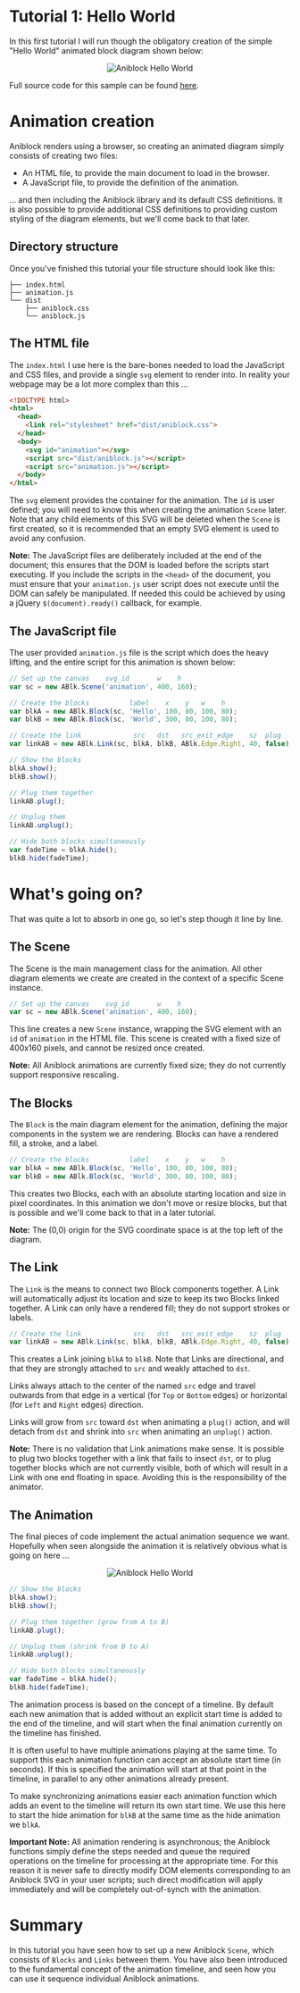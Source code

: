 Tutorial 1: Hello World
=======================

In this first tutorial I will run though the obligatory creation of the simple
"Hello World" animated block diagram shown below:

<p align="center">
  <img src="../../media/tutorial_01.gif" alt="Aniblock Hello World" />
</p>

Full source code for this sample can be found [here](./).


Animation creation
==================

Aniblock renders using a browser, so creating an animated diagram simply
consists of creating two files:

- An HTML file, to provide the main document to load in the browser.
- A JavaScript file, to provide the definition of the animation.

... and then including the Aniblock library and its default CSS definitions. It
is also possible to provide additional CSS definitions to providing custom
styling of the diagram elements, but we'll come back to that later.

Directory structure
-------------------

Once you've finished this tutorial your file structure should look like this:

    ├── index.html
    ├── animation.js
    └── dist
        ├── aniblock.css
        └── aniblock.js

The HTML file
-------------

The `index.html` I use here is the bare-bones needed to load the JavaScript
and CSS files, and provide a single `svg` element to render into. In reality
your webpage may be a lot more complex than this ...

```html
<!DOCTYPE html>
<html>
  <head>
    <link rel="stylesheet" href="dist/aniblock.css">
  </head>
  <body>
    <svg id="animation"></svg>
    <script src="dist/aniblock.js"></script>
    <script src="animation.js"></script>
  </body>
</html>
```

The `svg` element provides the container for the animation. The `id` is user
defined; you will need to know this when creating the animation `Scene` later.
Note that any child elements of this SVG will be deleted when the `Scene` is
first created, so it is recommended that an empty SVG element is used to avoid
any confusion.

**Note:** The JavaScript files are deliberately included at the end of the
document; this ensures that the DOM is loaded before the scripts start
executing. If you include the scripts in the `<head>` of the document, you must
ensure that your `animation.js` user script does not execute until the DOM can
safely be manipulated. If needed this could be achieved by using a jQuery
`$(document).ready()` callback, for example.

The JavaScript file
-------------------

The user provided `animation.js` file is the script which does the heavy
lifting, and the entire script for this animation is shown below:

```javascript
// Set up the canvas    svg_id       w    h
var sc = new ABlk.Scene('animation', 400, 160);

// Create the blocks          label    x    y   w    h
var blkA = new ABlk.Block(sc, 'Hello', 100, 80, 100, 80);
var blkB = new ABlk.Block(sc, 'World', 300, 80, 100, 80);

// Create the link             src   dst   src_exit_edge    sz  plug
var linkAB = new ABlk.Link(sc, blkA, blkB, ABlk.Edge.Right, 40, false);

// Show the blocks
blkA.show();
blkB.show();

// Plug them together
linkAB.plug();

// Unplug them
linkAB.unplug();

// Hide both blocks simultaneously
var fadeTime = blkA.hide();
blkB.hide(fadeTime);
```

What's going on?
================

That was quite a lot to absorb in one go, so let's step though it line by line.

The Scene
---------

The Scene is the main management class for the animation. All other diagram
elements we create are created in the context of a specific Scene instance.

```javascript
// Set up the canvas    svg_id       w    h
var sc = new ABlk.Scene('animation', 400, 160);
```

This line creates a new `Scene` instance, wrapping the SVG element with an `id`
of `animation` in the HTML file. This scene is created with a fixed size of
400x160 pixels, and cannot be resized once created.

**Note:** All Aniblock animations are currently fixed size; they do not
currently support responsive rescaling.

The Blocks
----------

The `Block` is the main diagram element for the animation, defining the major
components in the system we are rendering. Blocks can have a rendered fill,
a stroke, and a label.

```javascript
// Create the blocks          label    x    y   w    h
var blkA = new ABlk.Block(sc, 'Hello', 100, 80, 100, 80);
var blkB = new ABlk.Block(sc, 'World', 300, 80, 100, 80);
```

This creates two Blocks, each with an absolute starting location and size in
pixel coordinates. In this animation we don't move or resize blocks, but that is
possible and we'll come back to that in a later tutorial.

**Note:** The (0,0) origin for the SVG coordinate space is at the top left of
the diagram.

The Link
--------

The `Link` is the means to connect two Block components together. A
Link will automatically adjust its location and size to keep its two Blocks
linked together. A Link can only have a rendered fill; they do not support
strokes or labels.

```javascript
// Create the link             src   dst   src_exit_edge    sz  plug
var linkAB = new ABlk.Link(sc, blkA, blkB, ABlk.Edge.Right, 40, false);
```

This creates a Link joining `blkA` to `blkB`. Note that Links are directional,
and that they are strongly attached to `src` and weakly attached to `dst`.

Links always attach to the center of the named `src` edge and travel
outwards from that edge in a vertical (for `Top` or `Bottom` edges) or
horizontal (for `Left` and `Right` edges) direction.

Links will grow from `src` toward `dst` when animating a `plug()` action, and
will detach from `dst` and shrink into `src` when animating an `unplug()`
action.

**Note:** There is no validation that Link animations make sense. It is
possible to plug two blocks together with a link that fails to insect `dst`,
or to plug together blocks which are not currently visible, both of which will
result in a Link with one end floating in space. Avoiding this is the
responsibility of the animator.

The Animation
-------------

The final pieces of code implement the actual animation sequence we want.
Hopefully when seen alongside the animation it is relatively obvious what is
going on here ...

<p align="center">
  <img src="../../media/tutorial_01.gif" alt="Aniblock Hello World" />
</p>

```javascript
// Show the blocks
blkA.show();
blkB.show();

// Plug them together (grow from A to B)
linkAB.plug();

// Unplug them (shrink from B to A)
linkAB.unplug();

// Hide both blocks simultaneously
var fadeTime = blkA.hide();
blkB.hide(fadeTime);
```

The animation process is based on the concept of a timeline. By default each
new animation that is added without an explicit start time is added to the end
of the timeline, and will start when the final animation currently on the
timeline has finished.

It is often useful to have multiple animations playing at the same time. To
support this each animation function can accept an absolute start time
(in seconds). If this is specified the animation will start at that point in
the timeline, in parallel to any other animations already present.

To make synchronizing animations easier each animation function which adds an
event to the timeline will return its own start time. We use this here to start
the hide animation for `blkB` at the same time as the hide animation we `blkA`.

**Important Note:** All animation rendering is asynchronous; the Aniblock
functions simply define the steps needed and queue the required operations on
the timeline for processing at the appropriate time. For this reason it is
never safe to directly modify DOM elements corresponding to an Aniblock SVG in
your user scripts; such direct modification will apply immediately and will be
completely out-of-synch with the animation.


Summary
=======

In this tutorial you have seen how to set up a new Aniblock `Scene`, which
consists of `Blocks` and `Links` between them. You have also been introduced to
the fundamental concept of the animation timeline, and seen how you can use it
sequence individual Aniblock animations.
